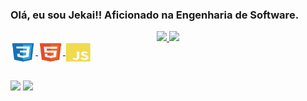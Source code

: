 
### Olá, eu sou Jekai!! Aficionado na Engenharia de Software.
<div align="center">
  <a href="https://github.com/jeffsilvx">
  <img height="180em" src="https://github-readme-stats.vercel.app/api?username=jeffsilvx&show_icons=true&theme=radical&include_all_commits=true&count_private=true"/>
  <img height="180em" src="https://github-readme-stats.vercel.app/api/top-langs/?username=jeffsilvx&layout=compact&langs_count=7&theme=radical"/>
</div>
</div>
  <img align="center" alt="Rafa-CSS" height="30" width="40" src="https://raw.githubusercontent.com/devicons/devicon/master/icons/css3/css3-original.svg">
   <img align="center" alt="Rafa-HTML" height="30" width="40" src="https://raw.githubusercontent.com/devicons/devicon/master/icons/html5/html5-original.svg">
  <img align="center" alt="Rafa-Js" height="30" width="40" src="https://raw.githubusercontent.com/devicons/devicon/master/icons/javascript/javascript-plain.svg"> 
  <img align="right" alt="" height="150" style="border-radius:50px;" 
</div>


  ##
  
  
  <div>
    <a href="https://instagram.com/jeffsilvx" target="_blank"><img src="https://img.shields.io/badge/-Instagram-%23E4405F?style=for-the-badge&logo=instagram&logoColor=white" target="_blank"></a>
    <a href="https://www.linkedin.com/in/jefferson-silva-8760a4246/" target="_blank"><img src="https://img.shields.io/badge/-LinkedIn-%230077B5?style=for-the-badge&logo=linkedin&logoColor=white" target="_blank"></a> 
  </div>
